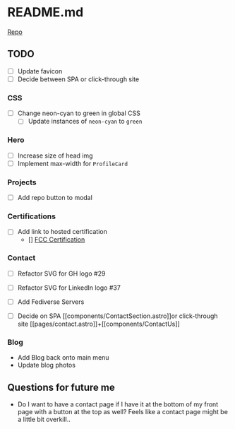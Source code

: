 # README.md

[Repo](https://github.com/zothsu/zthedev.com)

## TODO

- [ ] Update favicon
- [ ] Decide between SPA or click-through site

### CSS

- [ ] Change neon-cyan to green in global CSS
  - [ ] Update instances of `neon-cyan` to `green`

### Hero

- [ ] Increase size of head img
- [ ] Implement max-width for `ProfileCard`

### Projects

- [ ] Add repo button to modal

### Certifications

- [ ] Add link to hosted certification
  - [] [FCC Certification](https://freecodecamp.org/certification/zoe-moment/responsive-web-design)

### Contact

- [ ] Refactor SVG for GH logo #29
- [ ] Refactor SVG for LinkedIn logo #37
- [ ] Add Fediverse Servers

- [ ] Decide on SPA [[components/ContactSection.astro]]or click-through site [[pages/contact.astro]]+[[components/ContactUs]]

### Blog

- Add Blog back onto main menu
- Update blog photos

## Questions for future me

- Do I want to have a contact page if I have it at the bottom of my front page with a button at the top as well? Feels like a contact page might be a little bit overkill..
